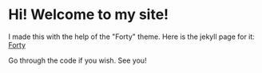 # Hi! Welcome to my site!

I made this with the help of the "Forty" theme. Here is the jekyll page for it: [Forty](https://jekyllthemes.io/theme/forty-jekyll-theme)

Go through the code if you wish. See you!